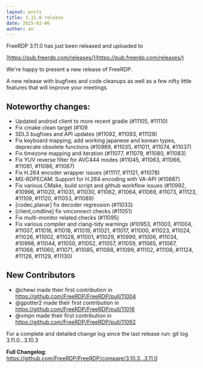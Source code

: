```yaml
---
layout: posts
title: 3.11.0 release
date: 2025-02-06
author: an
---
```


FreeRDP 3.11.0 has just been released and uploaded to

[https://pub.freerdp.com/releases/](https://pub.freerdp.com/releases/)

We're happy to present a new release of FreeRDP.

A new release with bugfixes and code cleanups as well as a few nifty little
features that will improve your meetings.

## Noteworthy changes:
 * Updated android client to more recent gradle (#11105, #11110)
 * Fix cmake clean target (#109
 * SDL3 bugfixes and API updates (#11092, #11093, #11128)
 * Fix keyboard mapping, add working japanese and korean types, deprecate
   obsolete functions (#10989, #11035, #11011, #11074, #11037)
 * Fix timezone mapping and iteration (#11077, #11079, #11080, #11083)
 * Fix YUV reverse filter for AVC444 modes (#11045, #11063, #11066, #11081, #11086,
   #11087)
 * Fix H.264 encoder wrapper issues (#11117, #11121, #11078)
 * MS-RDPECAM: Support for H.264 encoding with VA-API (#10887)
 * Fix various CMake, build script and github workflow issues (#10992, #10996,
   #11020, #11031, #11030, #11062, #11064, #11069, #11073, #11123, #11109,
   #11120, #11053, #11089)
 * [codec,planar] fix decoder regression (#11033)
 * [client,cmdline] fix vmconnect checks (#11051)
 * Fix multi-monitor related checks (#11095)
 * Fix various compiler and clang-tidy warnings (#10953, #11003, #11004,
   #11007, #11016, #11018, #11019, #11021, #11017, #11000, #11023, #11024,
   #11026, #11002, #11028, #11001, #11029, #10999, #11006, #11034, #10998,
   #11044, #11050, #11052, #11057, #11059, #11065, #11067, #11068, #11060,
   #11071, #11085, #11088, #11099, #11102, #11108, #11124, #11126, #11129,
   #11130)

## New Contributors
 * @chewi made their first contribution in https://github.com/FreeRDP/FreeRDP/pull/11004
 * @gpotter2 made their first contribution in https://github.com/FreeRDP/FreeRDP/pull/11016
 * @vmpn made their first contribution in https://github.com/FreeRDP/FreeRDP/pull/11092

For a complete and detailed change log since the last release run:
git log 3.11.0...3.10.3

**Full Changelog**: https://github.com/FreeRDP/FreeRDP/compare/3.10.3...3.11.0
